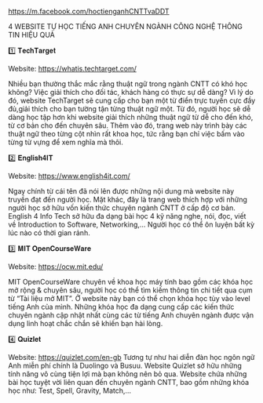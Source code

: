 https://m.facebook.com/hoctienganhCNTTvaDDT

4 WEBSITE TỰ HỌC TIẾNG ANH CHUYÊN NGÀNH CÔNG NGHỆ THÔNG TIN HIỆU QUẢ

1️⃣ 𝐓𝐞𝐜𝐡𝐓𝐚𝐫𝐠𝐞𝐭

Website: https://whatis.techtarget.com/

Nhiều bạn thường thắc mắc rằng thuật ngữ trong ngành CNTT có khó học không? Việc giải thích cho đối tác, khách hàng có thực sự dễ dàng? Vì lý do đó, website TechTarget sẽ cung cấp cho bạn một từ điển trực tuyến cực đầy đủ,giải thích cho bạn tường tận từng thuật ngữ một. Từ đó, người học sẽ dễ dàng học tập hơn khi website giải thích những thuật ngữ từ dễ cho đến khó, từ cơ bản cho đến chuyên sâu. Thêm vào đó, trang web này trình bày các thuật ngữ theo từng cột nhìn rất khoa học, tức rằng bạn chỉ việc bấm vào từng từ vựng để xem nghĩa mà thôi.

2️⃣ 𝐄𝐧𝐠𝐥𝐢𝐬𝐡𝟒𝐈𝐓

Website: https://www.english4it.com/

Ngay chính từ cái tên đã nói lên được những nội dung mà website này truyền đạt đến người học. Mặt khác, đây là trang web thích hợp với những người học sở hữu vốn kiến thức chuyên ngành CNTT ở cấp độ cơ bản. English 4 Info Tech sở hữu đa dạng bài học 4 kỹ năng nghe, nói, đọc, viết về Introduction to Software, Networking,… Người học có thể ôn luyện bất kỳ lúc nào có thời gian rảnh.

3️⃣ 𝐌𝐈𝐓 𝐎𝐩𝐞𝐧𝐂𝐨𝐮𝐫𝐬𝐞𝐖𝐚𝐫𝐞

Website: https://ocw.mit.edu/

MIT OpenCourseWare chuyên về khoa học máy tính bao gồm các khóa học mở rộng & chuyên sâu, người học có thể tìm kiếm thông tin chi tiết qua cụm từ “Tài liệu mở MIT”. Ở website này bạn có thể chọn khóa học tùy vào level tiếng Anh của mình. Những khóa học đa dạng cung cấp các kiến thức chuyên ngành cập nhật nhất cùng các từ tiếng Anh chuyên ngành được vận dụng linh hoạt chắc chắn sẽ khiến bạn hài lòng.

4️⃣ 𝐐𝐮𝐢𝐳𝐥𝐞𝐭

Website: https://quizlet.com/en-gb
Tương tự như hai diễn đàn học ngôn ngữ Anh miễn phí chính là Duolingo và Busuu. Website Quizlet sở hữu những tính năng vô cùng tiện lợi mà bạn không nên bỏ qua. Website chứa những bài học tuyệt vời liên quan đến chuyên ngành CNTT, bao gồm những khóa học như: Test, Spell, Gravity, Match,…